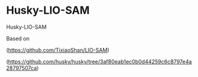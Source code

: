 # Husky-LIO-SAM
Husky-LIO-SAM

Based on

(https://github.com/TixiaoShan/LIO-SAM)

(https://github.com/husky/husky/tree/3af80eab1ec0b0d44259c6c8797e4a28797507ca)
